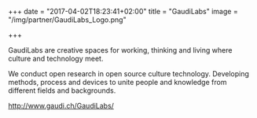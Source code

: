 +++
date = "2017-04-02T18:23:41+02:00"
title = "GaudiLabs"
image = "/img/partner/GaudiLabs_Logo.png"

+++

GaudiLabs are creative spaces for working, thinking and living where culture and technology meet.

<!--more-->

We conduct open research in open source culture technology. Developing methods, process and devices to unite people and knowledge from different fields and backgrounds.

http://www.gaudi.ch/GaudiLabs/

